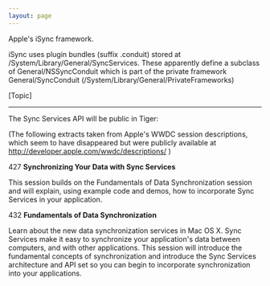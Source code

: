 ```yaml
---
layout: page
---
```




Apple's iSync framework.

iSync uses plugin bundles (suffix .conduit) stored at /System/Library/General/SyncServices. These apparently define a subclass of General/NSSyncConduit which is part of the private framework General/SyncConduit (/System/Library/General/PrivateFrameworks)

[Topic]

----

The Sync Services API will be public in Tiger:

(The following extracts taken from Apple's WWDC session descriptions, which seem to have disappeared but were publicly available at http://developer.apple.com/wwdc/descriptions/ )

427 **Synchronizing Your Data with Sync Services**

This session builds on the Fundamentals of Data Synchronization session and will explain, using example code and demos, how to incorporate Sync Services in your application.

432 **Fundamentals of Data Synchronization**

Learn about the new data synchronization services in Mac OS X. Sync Services make it easy to synchronize your application's data between computers, and with other applications. This session will introduce the fundamental concepts of synchronization and introduce the Sync Services architecture and API set so you can begin to incorporate synchronization into your applications.